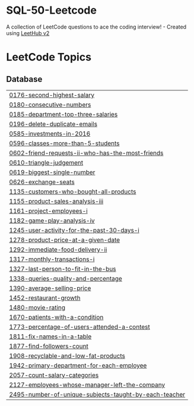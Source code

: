 # SQL-50-Leetcode
A collection of LeetCode questions to ace the coding interview! - Created using [LeetHub v2](https://github.com/arunbhardwaj/LeetHub-2.0)

<!---LeetCode Topics Start-->
# LeetCode Topics
## Database
|  |
| ------- |
| [0176-second-highest-salary](https://github.com/Souvik273/SQL-50-Leetcode/tree/master/0176-second-highest-salary) |
| [0180-consecutive-numbers](https://github.com/Souvik273/SQL-50-Leetcode/tree/master/0180-consecutive-numbers) |
| [0185-department-top-three-salaries](https://github.com/Souvik273/SQL-50-Leetcode/tree/master/0185-department-top-three-salaries) |
| [0196-delete-duplicate-emails](https://github.com/Souvik273/SQL-50-Leetcode/tree/master/0196-delete-duplicate-emails) |
| [0585-investments-in-2016](https://github.com/Souvik273/SQL-50-Leetcode/tree/master/0585-investments-in-2016) |
| [0596-classes-more-than-5-students](https://github.com/Souvik273/SQL-50-Leetcode/tree/master/0596-classes-more-than-5-students) |
| [0602-friend-requests-ii-who-has-the-most-friends](https://github.com/Souvik273/SQL-50-Leetcode/tree/master/0602-friend-requests-ii-who-has-the-most-friends) |
| [0610-triangle-judgement](https://github.com/Souvik273/SQL-50-Leetcode/tree/master/0610-triangle-judgement) |
| [0619-biggest-single-number](https://github.com/Souvik273/SQL-50-Leetcode/tree/master/0619-biggest-single-number) |
| [0626-exchange-seats](https://github.com/Souvik273/SQL-50-Leetcode/tree/master/0626-exchange-seats) |
| [1135-customers-who-bought-all-products](https://github.com/Souvik273/SQL-50-Leetcode/tree/master/1135-customers-who-bought-all-products) |
| [1155-product-sales-analysis-iii](https://github.com/Souvik273/SQL-50-Leetcode/tree/master/1155-product-sales-analysis-iii) |
| [1161-project-employees-i](https://github.com/Souvik273/SQL-50-Leetcode/tree/master/1161-project-employees-i) |
| [1182-game-play-analysis-iv](https://github.com/Souvik273/SQL-50-Leetcode/tree/master/1182-game-play-analysis-iv) |
| [1245-user-activity-for-the-past-30-days-i](https://github.com/Souvik273/SQL-50-Leetcode/tree/master/1245-user-activity-for-the-past-30-days-i) |
| [1278-product-price-at-a-given-date](https://github.com/Souvik273/SQL-50-Leetcode/tree/master/1278-product-price-at-a-given-date) |
| [1292-immediate-food-delivery-ii](https://github.com/Souvik273/SQL-50-Leetcode/tree/master/1292-immediate-food-delivery-ii) |
| [1317-monthly-transactions-i](https://github.com/Souvik273/SQL-50-Leetcode/tree/master/1317-monthly-transactions-i) |
| [1327-last-person-to-fit-in-the-bus](https://github.com/Souvik273/SQL-50-Leetcode/tree/master/1327-last-person-to-fit-in-the-bus) |
| [1338-queries-quality-and-percentage](https://github.com/Souvik273/SQL-50-Leetcode/tree/master/1338-queries-quality-and-percentage) |
| [1390-average-selling-price](https://github.com/Souvik273/SQL-50-Leetcode/tree/master/1390-average-selling-price) |
| [1452-restaurant-growth](https://github.com/Souvik273/SQL-50-Leetcode/tree/master/1452-restaurant-growth) |
| [1480-movie-rating](https://github.com/Souvik273/SQL-50-Leetcode/tree/master/1480-movie-rating) |
| [1670-patients-with-a-condition](https://github.com/Souvik273/SQL-50-Leetcode/tree/master/1670-patients-with-a-condition) |
| [1773-percentage-of-users-attended-a-contest](https://github.com/Souvik273/SQL-50-Leetcode/tree/master/1773-percentage-of-users-attended-a-contest) |
| [1811-fix-names-in-a-table](https://github.com/Souvik273/SQL-50-Leetcode/tree/master/1811-fix-names-in-a-table) |
| [1877-find-followers-count](https://github.com/Souvik273/SQL-50-Leetcode/tree/master/1877-find-followers-count) |
| [1908-recyclable-and-low-fat-products](https://github.com/Souvik273/SQL-50-Leetcode/tree/master/1908-recyclable-and-low-fat-products) |
| [1942-primary-department-for-each-employee](https://github.com/Souvik273/SQL-50-Leetcode/tree/master/1942-primary-department-for-each-employee) |
| [2057-count-salary-categories](https://github.com/Souvik273/SQL-50-Leetcode/tree/master/2057-count-salary-categories) |
| [2127-employees-whose-manager-left-the-company](https://github.com/Souvik273/SQL-50-Leetcode/tree/master/2127-employees-whose-manager-left-the-company) |
| [2495-number-of-unique-subjects-taught-by-each-teacher](https://github.com/Souvik273/SQL-50-Leetcode/tree/master/2495-number-of-unique-subjects-taught-by-each-teacher) |
<!---LeetCode Topics End-->